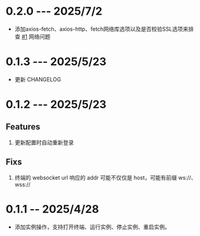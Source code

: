 # 0.2.0 --- 2025/7/2

- 添加axios-fetch、axios-http、fetch网络库选项以及是否校验SSL选项来排查 [#1](https://github.com/liruohrh/mcsmanager-vscode/issues/1) 网络问题

# 0.1.3 --- 2025/5/23

-   更新 CHANGELOG

# 0.1.2 --- 2025/5/23

## Features

1. 更新配置时自动重新登录

## Fixs

1. 终端的 websocket url 响应的 addr 可能不仅仅是 host，可能有前缀 ws://、wss://

# 0.1.1 -- 2025/4/28

-   添加实例操作，支持打开终端、运行实例、停止实例、重启实例。

